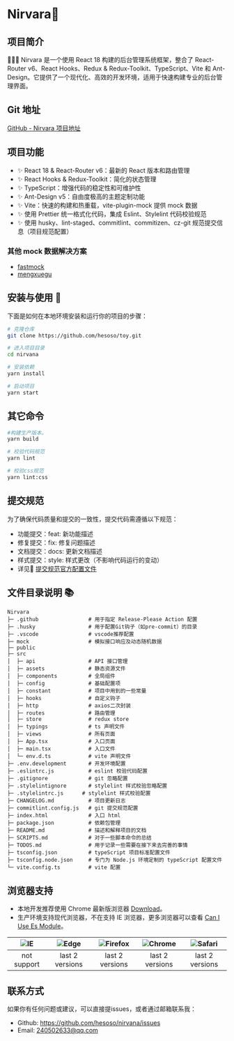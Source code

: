 # Nirvara🚀

## 项目简介

🚀🚀🚀 Nirvara 是一个使用 React 18 构建的后台管理系统框架，整合了 React-Router v6、React Hooks、Redux & Redux-Toolkit、TypeScript、Vite 和 Ant-Design。它提供了一个现代化、高效的开发环境，适用于快速构建专业的后台管理界面。

## Git 地址

[GitHub - Nirvara 项目地址](https://github.com/hesoso/toy)

## 项目功能

- ✨ React 18 & React-Router v6：最新的 React 版本和路由管理
- ✨ React Hooks & Redux-Toolkit：简化的状态管理
- ✨ TypeScript：增强代码的稳定性和可维护性
- ✨ Ant-Design v5：自由度极高的主题定制功能
- ✨ Vite：快速的构建和热重载，vite-plugin-mock 提供 mock 数据
- ✨ 使用 Prettier 统一格式化代码，集成 Eslint、Stylelint 代码校验规范
- ✨ 使用 husky、lint-staged、commitlint、commitizen、cz-git 规范提交信息（项目规范配置）

### 其他 mock 数据解决方案

- [fastmock](https://www.fastmock.site/)
- [mengxuegu](https://mock.mengxuegu.com/)

## 安装与使用 📑

下面是如何在本地环境安装和运行你的项目的步骤：

```bash
# 克隆仓库
git clone https://github.com/hesoso/toy.git

# 进入项目目录
cd nirvana

# 安装依赖
yarn install

# 启动项目
yarn start
```

## 其它命令

```bash
#构建生产版本。
yarn build

# 校验代码规范
yarn lint

# 校验css规范
yarn lint:css
```

## 提交规范

为了确保代码质量和提交的一致性，提交代码需遵循以下规范：

- 功能提交：feat: 新功能描述
- 修复提交：fix: 修复问题描述
- 文档提交：docs: 更新文档描述
- 样式提交：style: 样式更改（不影响代码运行的变动）
- 详见🔗 [提交规范官方配置文件](https://github.com/conventional-changelog/commitlint/blob/master/%40commitlint/config-conventional/index.js)

## 文件目录说明 📚

```text
Nirvara
├─ .github                # 用于指定 Release-Please Action 配置
├─ .husky                 # 用于配置Git钩子（如pre-commit）的目录
├─ .vscode                # vscode推荐配置
├─ mock                   # 模拟接口响应及动态随机数据
├─ public
├─ src
│  ├─ api                 # API 接口管理
│  ├─ assets              # 静态资源文件
│  ├─ components          # 全局组件
│  ├─ config              # 基础配置项
│  ├─ constant            # 项目中用到的一些常量
│  ├─ hooks               # 自定义钩子
│  ├─ http                # axios二次封装
│  ├─ routes              # 路由管理
│  ├─ store               # redux store
│  ├─ typings             # ts 声明文件
│  ├─ views               # 所有页面
│  ├─ App.tsx             # 入口页面
│  ├─ main.tsx            # 入口文件
│  └─ env.d.ts            # vite 声明文件
├─ .env.development       # 开发环境配置
├─ .eslintrc.js           # eslint 校验代码配置
├─ .gitignore             # git 忽略配置
├─ .stylelintignore       # stylelint 样式校验忽略配置
├─ .stylelintrc.js      # stylelint 样式校验配置
├─ CHANGELOG.md           # 项目更新日志
├─ commitlint.config.js   # git 提交规范配置
├─ index.html             # 入口 html
├─ package.json           # 依赖包管理
├─ README.md              # 描述和解释项目的文档
├─ SCRIPTS.md             # 对于一些脚本命令的总结
├─ TODOS.md               # 用于记录一些需要在接下来去完善的事情
├─ tsconfig.json          # typeScript 项目标准配置文件
├─ tsconfig.node.json     # 专门为 Node.js 环境定制的 typeScript 配置文件
└─ vite.config.ts         # vite 配置
```

## 浏览器支持

- 本地开发推荐使用 Chrome 最新版浏览器 [Download](https://www.google.com/intl/zh-CN/chrome/)。
- 生产环境支持现代浏览器，不在支持 IE 浏览器，更多浏览器可以查看 [Can I Use Es Module](https://caniuse.com/?search=ESModule)。

| ![IE](https://i.imgtg.com/2023/04/11/8z7ot.png) | ![Edge](https://i.imgtg.com/2023/04/11/8zr3p.png) | ![Firefox](https://i.imgtg.com/2023/04/11/8zKiU.png) | ![Chrome](https://i.imgtg.com/2023/04/11/8zNrx.png) | ![Safari](https://i.imgtg.com/2023/04/11/8zeGj.png) |
| :---------------------------------------------: | :-----------------------------------------------: | :--------------------------------------------------: | :-------------------------------------------------: | :-------------------------------------------------: |
|                   not support                   |                  last 2 versions                  |                   last 2 versions                    |                   last 2 versions                   |                   last 2 versions                   |

## 联系方式

如果你有任何问题或建议，可以直接提issues，或者通过邮箱联系我：

- Github: https://github.com/hesoso/nirvana/issues
- Email: 240502633@qq.com
